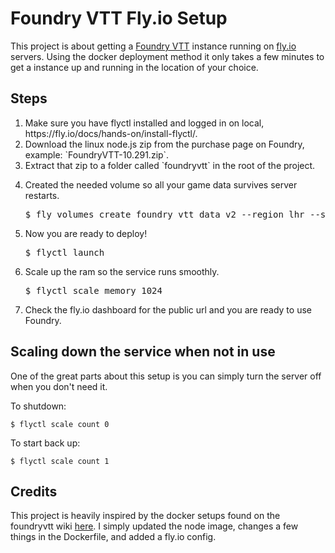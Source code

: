 # Foundry VTT Fly.io Setup

This project is about getting a [Foundry VTT](https://foundryvtt.com/) instance running on
[fly.io](https://fly.io/) servers. Using the docker deployment method it only takes a few minutes to
get a instance up and running in the location of your choice.

## Steps

<ol>
<li>Make sure you have flyctl installed and logged in on local, https://fly.io/docs/hands-on/install-flyctl/.</li>
<li>Download the linux node.js zip from the purchase page on Foundry, example: `FoundryVTT-10.291.zip`.</li>
<li>Extract that zip to a folder called `foundryvtt` in the root of the project.</li>
<li>
    <p>Created the needed volume so all your game data survives server restarts.</p>
    <div class="highlight"><pre><span></span>$ fly volumes create foundry_vtt_data_v2 --region lhr --size 20</pre></div>
</li>
<li>
    <p>Now you are ready to deploy!</p>
    <div class="highlight"><pre><span></span>$ flyctl launch</pre></div>
</li>
<li>
    <p>Scale up the ram so the service runs smoothly.</p>
    <div class="highlight"><pre><span></span>$ flyctl scale memory 1024</pre></div>
</li>
<li>Check the fly.io dashboard for the public url and you are ready to use Foundry.</li>
</ol>

## Scaling down the service when not in use

One of the great parts about this setup is you can simply turn the server off when you don't need
it.

To shutdown:

```shell
$ flyctl scale count 0
```

To start back up:

```shell
$ flyctl scale count 1
```

## Credits

This project is heavily inspired by the docker setups found on the foundryvtt wiki
[here](https://foundryvtt.wiki/en/setup/hosting/Docker). I simply updated the node image, changes a
few things in the Dockerfile, and added a fly.io config.
